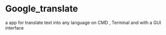 # Google_translate
a app for translate text into any language on CMD , Terminal and with a GUI interface 
